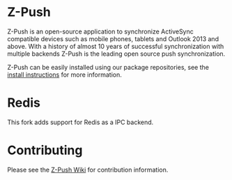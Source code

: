# Z-Push
Z-Push is an open-source application to synchronize ActiveSync compatible devices such as mobile phones, tablets and Outlook 2013 and above. With a history of almost 10 years of successful synchronization with multiple backends Z-Push is the leading open source push synchronization.

Z-Push can be easily installed using our package repositories, see the [install instructions](https://wiki.z-hub.io/display/ZP/Installation) for more information.

# Redis

This fork adds support for Redis as a IPC backend. 

# Contributing
Please see the [Z-Push Wiki](https://wiki.z-hub.io/display/ZP/Development+guidelines) for contribution information.
